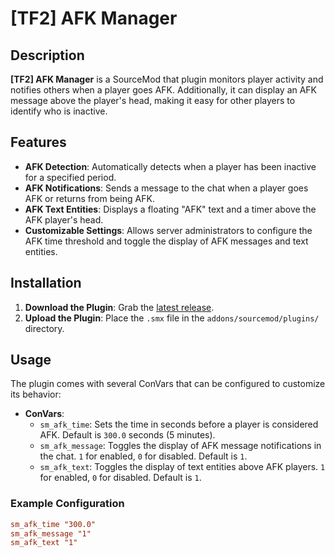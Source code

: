 # [TF2] AFK Manager

## Description

**[TF2] AFK Manager** is a SourceMod that plugin monitors player activity and notifies others when a player goes AFK.
Additionally, it can display an AFK message above the player's head, making it easy for other players to identify who is inactive.

## Features

- **AFK Detection**: Automatically detects when a player has been inactive for a specified period.
- **AFK Notifications**: Sends a message to the chat when a player goes AFK or returns from being AFK.
- **AFK Text Entities**: Displays a floating "AFK" text and a timer above the AFK player's head.
- **Customizable Settings**: Allows server administrators to configure the AFK time threshold and toggle the display of AFK messages and text entities.

## Installation

1. **Download the Plugin**: Grab the [latest release](https://github.com/roxrosykid/TF2_AFK_Manager/releases/latest). 
2. **Upload the Plugin**: Place the `.smx` file in the `addons/sourcemod/plugins/` directory.

## Usage

The plugin comes with several ConVars that can be configured to customize its behavior:
- **ConVars**:
  - `sm_afk_time`: Sets the time in seconds before a player is considered AFK. Default is `300.0` seconds (5 minutes).
  - `sm_afk_message`: Toggles the display of AFK message notifications in the chat. `1` for enabled, `0` for disabled. Default is `1`.
  - `sm_afk_text`: Toggles the display of text entities above AFK players. `1` for enabled, `0` for disabled. Default is `1`.

### Example Configuration

```cfg
sm_afk_time "300.0"
sm_afk_message "1"
sm_afk_text "1"
```
